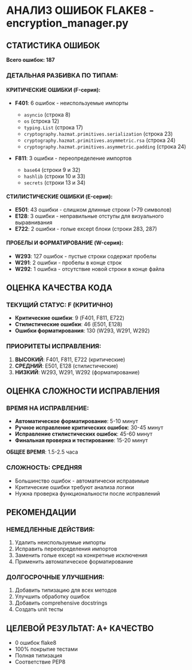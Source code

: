 # АНАЛИЗ ОШИБОК FLAKE8 - encryption_manager.py

## СТАТИСТИКА ОШИБОК
**Всего ошибок: 187**

### ДЕТАЛЬНАЯ РАЗБИВКА ПО ТИПАМ:

#### КРИТИЧЕСКИЕ ОШИБКИ (F-серия):
- **F401**: 6 ошибок - неиспользуемые импорты
  - `asyncio` (строка 8)
  - `os` (строка 12) 
  - `typing.List` (строка 17)
  - `cryptography.hazmat.primitives.serialization` (строка 23)
  - `cryptography.hazmat.primitives.asymmetric.rsa` (строка 24)
  - `cryptography.hazmat.primitives.asymmetric.padding` (строка 24)

- **F811**: 3 ошибки - переопределение импортов
  - `base64` (строки 9 и 32)
  - `hashlib` (строки 10 и 33)
  - `secrets` (строки 13 и 34)

#### СТИЛИСТИЧЕСКИЕ ОШИБКИ (E-серия):
- **E501**: 43 ошибки - слишком длинные строки (>79 символов)
- **E128**: 3 ошибки - неправильные отступы для визуального выравнивания
- **E722**: 2 ошибки - голые except блоки (строки 283, 287)

#### ПРОБЕЛЫ И ФОРМАТИРОВАНИЕ (W-серия):
- **W293**: 127 ошибок - пустые строки содержат пробелы
- **W291**: 2 ошибки - пробелы в конце строк
- **W292**: 1 ошибка - отсутствие новой строки в конце файла

## ОЦЕНКА КАЧЕСТВА КОДА

### ТЕКУЩИЙ СТАТУС: F (КРИТИЧНО)
- **Критические ошибки**: 9 (F401, F811, E722)
- **Стилистические ошибки**: 46 (E501, E128)
- **Ошибки форматирования**: 130 (W293, W291, W292)

### ПРИОРИТЕТЫ ИСПРАВЛЕНИЯ:
1. **ВЫСОКИЙ**: F401, F811, E722 (критические)
2. **СРЕДНИЙ**: E501, E128 (стилистические)
3. **НИЗКИЙ**: W293, W291, W292 (форматирование)

## ОЦЕНКА СЛОЖНОСТИ ИСПРАВЛЕНИЯ

### ВРЕМЯ НА ИСПРАВЛЕНИЕ:
- **Автоматическое форматирование**: 5-10 минут
- **Ручное исправление критических ошибок**: 30-45 минут
- **Исправление стилистических ошибок**: 45-60 минут
- **Финальная проверка и тестирование**: 15-20 минут

**ОБЩЕЕ ВРЕМЯ**: 1.5-2.5 часа

### СЛОЖНОСТЬ: СРЕДНЯЯ
- Большинство ошибок - автоматически исправимые
- Критические ошибки требуют анализа логики
- Нужна проверка функциональности после исправлений

## РЕКОМЕНДАЦИИ

### НЕМЕДЛЕННЫЕ ДЕЙСТВИЯ:
1. Удалить неиспользуемые импорты
2. Исправить переопределения импортов
3. Заменить голые except на конкретные исключения
4. Применить автоматическое форматирование

### ДОЛГОСРОЧНЫЕ УЛУЧШЕНИЯ:
1. Добавить типизацию для всех методов
2. Улучшить обработку ошибок
3. Добавить comprehensive docstrings
4. Создать unit тесты

## ЦЕЛЕВОЙ РЕЗУЛЬТАТ: A+ КАЧЕСТВО
- 0 ошибок flake8
- 100% покрытие тестами
- Полная типизация
- Соответствие PEP8